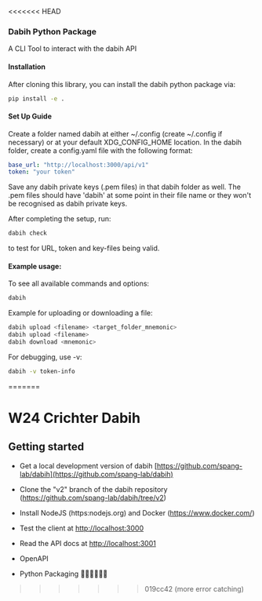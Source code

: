 <<<<<<< HEAD
### Dabih Python Package

A CLI Tool to interact with the dabih API

#### Installation

After cloning this library, you can install the dabih python package via: 

```bash
pip install -e .
```

#### Set Up Guide

Create a folder named dabih at either ~/.config (create ~/.config if necessary) or at your default XDG_CONFIG_HOME location. In the dabih folder, create a config.yaml file with the following format:

```yaml
base_url: "http://localhost:3000/api/v1"
token: "your token"
```

Save any dabih private keys (.pem files) in that dabih folder as well. The .pem files should have 'dabih' at some point in their file name or they won't be recognised as dabih private keys.

After completing the setup, run: 
```bash
dabih check
```
to test for URL, token and key-files being valid.

#### Example usage: 

To see all available commands and options:
```bash
dabih
```
Example for uploading or downloading a file:
```bash
dabih upload <filename> <target_folder_mnemonic>
dabih upload <filename>
dabih download <mnemonic>
```

For debugging, use -v:
```bash
dabih -v token-info
```
=======
# W24 Crichter Dabih

## Getting started

- Get a local development version of dabih [https://github.com/spang-lab/dabih](https://github.com/spang-lab/dabih)
- Clone the "v2" branch of the dabih repository (https://github.com/spang-lab/dabih/tree/v2)
- Install NodeJS (https:nodejs.org) and Docker (https://www.docker.com/)

- Test the client at [http://localhost:3000](http://localhost:3000)
- Read the API docs at [http://localhost:3001](http://localhost:3001)

- OpenAPI
- Python Packaging

>>>>>>> 019cc42 (more error catching)
